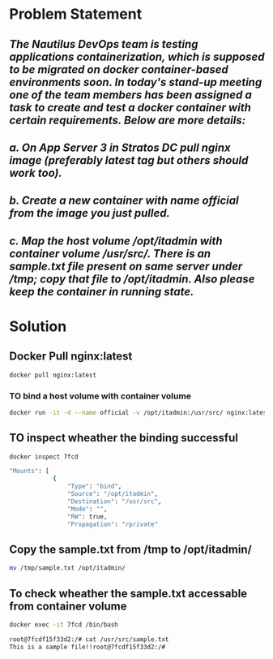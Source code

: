 # Problem Statement

## *The Nautilus DevOps team is testing applications containerization, which is supposed to be migrated on docker container-based environments soon. In today's stand-up meeting one of the team members has been assigned a task to create and test a docker container with certain requirements. Below are more details:*

## *a. On App Server  3 in Stratos DC pull nginx image (preferably latest tag but others should work too).*

## *b. Create a new container with name **official** from the image you just pulled.*

## *c. Map the host volume **/opt/itadmin** with container volume **/usr/src/**. There is an sample.txt file present on same server under **/tmp**; copy that file to **/opt/itadmin**. Also please keep the container in running state.*

# Solution

## Docker Pull nginx:latest

```bash
docker pull nginx:latest
```

### TO bind a host volume with container volume  

```bash
docker run -it -d --name official -v /opt/itadmin:/usr/src/ nginx:latest
```

## TO inspect wheather the binding successful

```bash
docker inspect 7fcd

"Mounts": [
            {
                "Type": "bind",
                "Source": "/opt/itadmin",
                "Destination": "/usr/src",
                "Mode": "",
                "RW": true,
                "Propagation": "rprivate"
```

## Copy the sample.txt from /tmp to /opt/itadmin/

```bash
mv /tmp/sample.txt /opt/itadmin/
```

## To check wheather the sample.txt accessable from container volume

```bash
docker exec -it 7fcd /bin/bash

root@7fcdf15f33d2:/# cat /usr/src/sample.txt 
This is a sample file!!root@7fcdf15f33d2:/# 
```

